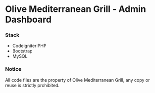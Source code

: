 # Olive Mediterranean Grill - Admin Dashboard

### Stack
- Codeigniter PHP
- Bootstrap
- MySQL

### Notice
All code files are the property of Olive Mediterranean Grill, any copy or reuse is strictly prohibited.